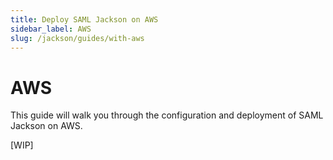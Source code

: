 ```yaml
---
title: Deploy SAML Jackson on AWS
sidebar_label: AWS
slug: /jackson/guides/with-aws
---
```


# AWS

This guide will walk you through the configuration and deployment of SAML Jackson on AWS.

[WIP]
